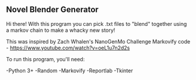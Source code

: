 <h2>Novel Blender Generator</h2>

Hi there! With this program you can pick .txt files to "blend" together using a markov chain to make a whacky new story!

This was inspired by Zach Whalen's NanoGenMo Challenge Markovify code - https://www.youtube.com/watch?v=oeL1u7n2d2s

To run this program, you'll need:

-Python 3+
-Random
-Markovify
-Reportlab
-Tkinter
